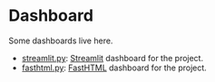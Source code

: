 # Dashboard

Some dashboards live here.

- [streamlit.py](streamlit.py): [Streamlit](https://streamlit.io/) dashboard for the project.
- [fasthtml.py](fasthtml.py): [FastHTML](https://fastht.ml/) dashboard for the project.
